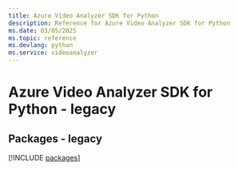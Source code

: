 ```yaml
---
title: Azure Video Analyzer SDK for Python
description: Reference for Azure Video Analyzer SDK for Python
ms.date: 03/05/2025
ms.topic: reference
ms.devlang: python
ms.service: videoanalyzer
---
```

# Azure Video Analyzer SDK for Python - legacy
## Packages - legacy
[!INCLUDE [packages](video-analyzer-index.md)]